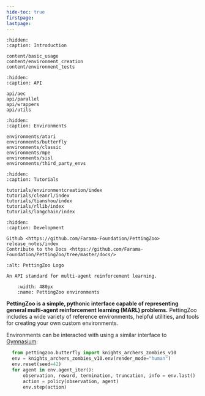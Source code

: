 ```yaml
---
hide-toc: true
firstpage:
lastpage:
---
```


```{toctree}
:hidden:
:caption: Introduction

content/basic_usage
content/environment_creation
content/environment_tests
```

```{toctree}
:hidden:
:caption: API

api/aec
api/parallel
api/wrappers
api/utils
```

```{toctree}
:hidden:
:caption: Environments

environments/atari
environments/butterfly
environments/classic
environments/mpe
environments/sisl
environments/third_party_envs
```

```{toctree}
:hidden:
:caption: Tutorials

tutorials/environmentcreation/index
tutorials/cleanrl/index
tutorials/tianshou/index
tutorials/rllib/index
tutorials/langchain/index
```

```{toctree}
:hidden:
:caption: Development

Github <https://github.com/Farama-Foundation/PettingZoo>
release_notes/index
Contribute to the Docs <https://github.com/Farama-Foundation/PettingZoo/tree/master/docs/>
```

```{project-logo} _static/img/pettingzoo-text.png
:alt: PettingZoo Logo
```

```{project-heading}
An API standard for multi-agent reinforcement learning.
```

```{figure} _static/img/environments-demo.gif
    :width: 480px
    :name: PettingZoo environments
```

**PettingZoo is a simple, pythonic interface capable of representing general multi-agent reinforcement learning (MARL) problems.**
PettingZoo includes a wide variety of reference environments, helpful utilities, and tools for creating your own custom environments.

Environments can be interacted with using a similar interface to [Gymnasium](https://gymnasium.farama.org):

```python
  from pettingzoo.butterfly import knights_archers_zombies_v10
  env = knights_archers_zombies_v10.env(render_mode="human")
  env.reset(seed=42)
  for agent in env.agent_iter():
      observation, reward, termination, truncation, info = env.last()
      action = policy(observation, agent)
      env.step(action)
```
